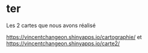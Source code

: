 # ter

Les 2 cartes que nous avons réalisé 

https://vincentchangeon.shinyapps.io/cartographie/ et 
https://vincentchangeon.shinyapps.io/carte2/

